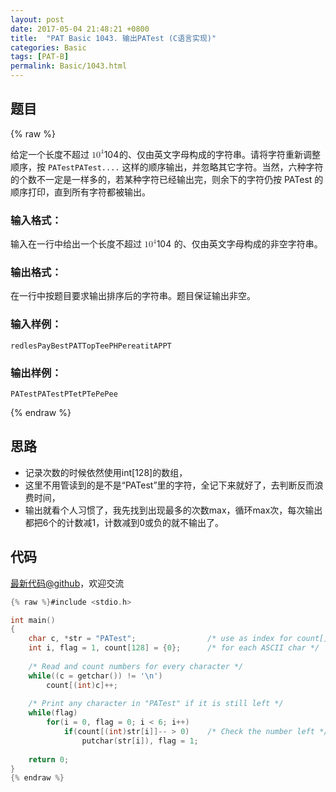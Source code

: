 ```yaml
---
layout: post
date: 2017-05-04 21:48:21 +0800
title:  "PAT Basic 1043. 输出PATest (C语言实现)"
categories: Basic
tags: [PAT-B]
permalink: Basic/1043.html
---
```


## 题目

{% raw %}<div class="ques-view"><p>给定一个长度不超过 <span class="katex"><span class="katex-mathml"><math><mrow><mn>1</mn><msup><mn>0</mn><mn>4</mn></msup></mrow>10^4</math></span><span aria-hidden="true" class="katex-html"><span class="strut" style="height:0.8141079999999999em;"></span><span class="strut bottom" style="height:0.8141079999999999em;vertical-align:0em;"></span><span class="base textstyle uncramped"><span class="mord mathrm">1</span><span class="mord"><span class="mord mathrm">0</span><span class="msupsub"><span class="vlist"><span style="top:-0.363em;margin-right:0.05em;"><span class="fontsize-ensurer reset-size5 size5"><span style="font-size:0em;">​</span></span><span class="reset-textstyle scriptstyle uncramped mtight"><span class="mord mathrm mtight">4</span></span></span><span class="baseline-fix"><span class="fontsize-ensurer reset-size5 size5"><span style="font-size:0em;">​</span></span>​</span></span></span></span></span></span></span> 的、仅由英文字母构成的字符串。请将字符重新调整顺序，按 <code>PATestPATest....</code> 这样的顺序输出，并忽略其它字符。当然，六种字符的个数不一定是一样多的，若某种字符已经输出完，则余下的字符仍按 PATest 的顺序打印，直到所有字符都被输出。</p>
<h3 id="-">输入格式：</h3>
<p>输入在一行中给出一个长度不超过 <span class="katex"><span class="katex-mathml"><math><mrow><mn>1</mn><msup><mn>0</mn><mn>4</mn></msup></mrow>10^4</math></span><span aria-hidden="true" class="katex-html"><span class="strut" style="height:0.8141079999999999em;"></span><span class="strut bottom" style="height:0.8141079999999999em;vertical-align:0em;"></span><span class="base textstyle uncramped"><span class="mord mathrm">1</span><span class="mord"><span class="mord mathrm">0</span><span class="msupsub"><span class="vlist"><span style="top:-0.363em;margin-right:0.05em;"><span class="fontsize-ensurer reset-size5 size5"><span style="font-size:0em;">​</span></span><span class="reset-textstyle scriptstyle uncramped mtight"><span class="mord mathrm mtight">4</span></span></span><span class="baseline-fix"><span class="fontsize-ensurer reset-size5 size5"><span style="font-size:0em;">​</span></span>​</span></span></span></span></span></span></span> 的、仅由英文字母构成的非空字符串。</p>
<h3 id="-">输出格式：</h3>
<p>在一行中按题目要求输出排序后的字符串。题目保证输出非空。</p>
<h3 id="-">输入样例：</h3>
<pre><code class="lang-in">redlesPayBestPATTopTeePHPereatitAPPT
</code></pre>
<h3 id="-">输出样例：</h3>
<pre><code class="lang-out">PATestPATestPTetPTePePee
</code></pre>
</div>{% endraw %}

## 思路

- 记录次数的时候依然使用int[128]的数组，
- 这里不用管读到的是不是“PATest”里的字符，全记下来就好了，去判断反而浪费时间，
- 输出就看个人习惯了，我先找到出现最多的次数max，循环max次，每次输出都把6个的计数减1，计数减到0或负的就不输出了。

## 代码

[最新代码@github](https://github.com/OliverLew/PAT/blob/master/PATBasic/1043.c)，欢迎交流
```c
{% raw %}#include <stdio.h>

int main()
{
    char c, *str = "PATest";                /* use as index for count[] */
    int i, flag = 1, count[128] = {0};      /* for each ASCII char */
    
    /* Read and count numbers for every character */
    while((c = getchar()) != '\n')
        count[(int)c]++;
    
    /* Print any character in "PATest" if it is still left */
    while(flag)
        for(i = 0, flag = 0; i < 6; i++) 
            if(count[(int)str[i]]-- > 0)    /* Check the number left */
                putchar(str[i]), flag = 1;
    
    return 0;
}
{% endraw %}
```